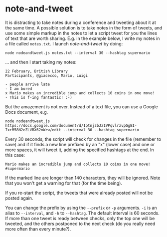 note-and-tweet
==============

It is distracting to take notes during a conference and tweeting about it at the same time. A possible solution is to take notes in the form of tweets, and use some simple markup in the notes to let a script tweet for you the lines of text that are worth sharing. E.g. in the example below, I write my notes in a file called ```notes.txt```. I launch *note-and-tweet* by doing:

```
node nodeandtweet.js notes.txt --interval 30 --hashtag supermario
```

... and then I start taking my notes:

```
22 February, British Library
Participants, @giacecco, Mario, Luigi

- people arrive late
- I am bored
x Mario makes an incredible jump and collects 10 coins in one move!
- This is f-ing fantastic! :-)
```

But the amazement is not over. Instead of a text file, you can use a Google Docs document, e.g.

```
node nodeandtweet.js https://docs.google.com/document/d/1ptnjzbJz1VPqvlrzvpGgBI-7xrM58N2eZLVBX62mWrw/edit --interval 30 --hashtag supermario
```

Every 30 seconds, the script will check for changes in the file (remember to save) and if it finds a new line prefixed by an "x" (lower case) and one or more spaces, it will tweet it, adding the specified hashtags at the end. In this case:

```
Mario makes an incredible jump and collects 10 coins in one move! #supermario
```

If the marked line are longer than 140 characters, they will be ignored. Note that you won't get a warning for that (for the time being).

If you re-start the script, the tweets that were already posted will not be posted again.

You can change the prefix by using the ```--prefix``` or ```-p``` arguments. ```-i``` is an alias to ```--interval```, and ```-h``` to ```--hashtag```. The default interval is 60 seconds. If more than one tweet is ready between checks, only the top one will be tweeted, and the others postponed to the next check (do you really need more often than every minute?).
